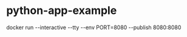 # python-app-example
docker run --interactive --tty --env PORT=8080 --publish 8080:8080 <python-app-image>